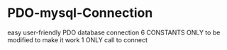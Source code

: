 # PDO-mysql-Connection
easy user-friendly PDO database connection
6 CONSTANTS ONLY to be modified to make it work
1 ONLY call to connect
